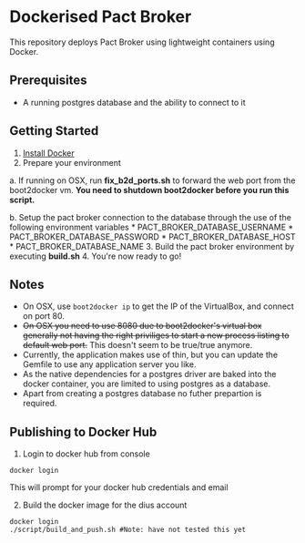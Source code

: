 Dockerised Pact Broker
==================

This repository deploys Pact Broker using lightweight containers using Docker.

## Prerequisites

* A running postgres database and the ability to connect to it

## Getting Started

1. [Install Docker](https://docs.docker.com/installation/)
2. Prepare your environment

  a. If running on OSX, run **fix_b2d_ports.sh** to forward the web port from the boot2docker vm.
    **You need to shutdown boot2docker before you run this script.**

  b. Setup the pact broker connection to the database through the use of the following environment variables
       * PACT_BROKER_DATABASE_USERNAME
       * PACT_BROKER_DATABASE_PASSWORD
       * PACT_BROKER_DATABASE_HOST
       * PACT_BROKER_DATABASE_NAME
3. Build the pact broker environment by executing **build.sh**
4. You're now ready to go!

## Notes

* On OSX, use `boot2docker ip` to get the IP of the VirtualBox, and connect on port 80.
* ~~On OSX you need to use 8080 due to boot2docker's virtual box generally not having the right priviliges to start a new process listing to default web port.~~ This doesn't seem to be true/true anymore.
* Currently, the application makes use of thin, but you can update the Gemfile to use any application server you like.
* As the native dependencies for a postgres driver are baked into the docker container, you are limited to using postgres as a database.
* Apart from creating a postgres database no futher prepartion is required.


## Publishing to Docker Hub

1. Login to docker hub from console

```
docker login
```

This will prompt for your docker hub credentials and email

2. Build the docker image for the dius account

```
docker login
./script/build_and_push.sh #Note: have not tested this yet
```
